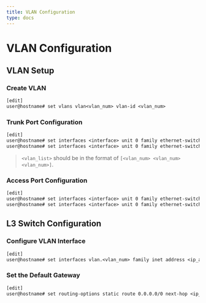 ```yaml
---
title: VLAN Configuration
type: docs
---
```


# VLAN Configuration

## VLAN Setup

### Create VLAN

```txt
[edit]
user@hostname# set vlans vlan<vlan_num> vlan-id <vlan_num>
```

### Trunk Port Configuration

```txt
[edit]
user@hostname# set interfaces <interface> unit 0 family ethernet-switching interface-mode trunk
user@hostname# set interfaces <interface> unit 0 family ethernet-switching vlan members <vlan_list>
```

> `<vlan_list>` should be in the format of `[<vlan_num> <vlan_num> <vlan_num>]`.

### Access Port Configuration

```txt
[edit]
user@hostname# set interfaces <interface> unit 0 family ethernet-switching interface-mode access
user@hostname# set interfaces <interface> unit 0 family ethernet-switching vlan members <vlan_num>
```

## L3 Switch Configuration

### Configure VLAN Interface

```txt
[edit]
user@hostname# set interfaces vlan.<vlan_num> family inet address <ip_address>/<subnet_mask>
```

### Set the Default Gateway

```txt
[edit]
user@hostname# set routing-options static route 0.0.0.0/0 next-hop <ip_address>
```
